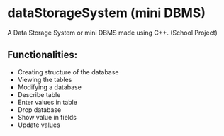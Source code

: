 # dataStorageSystem (mini DBMS)
A Data Storage System or mini DBMS made using C++. (School Project)

## Functionalities:

 - Creating structure of the database
 - Viewing the tables
 - Modifying a database
 - Describe table
 - Enter values in table
 - Drop database
 - Show value in fields
 - Update values
